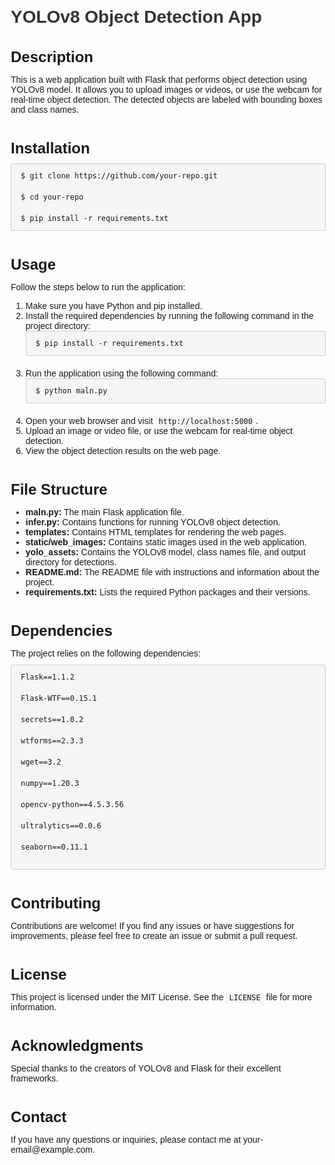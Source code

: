 <!DOCTYPE html>
<html>
<head>
  <meta charset="UTF-8">
  <title>YOLOv8 Object Detection App</title>
  <style>
    body {
      font-family: Arial, sans-serif;
      margin: 20px;
    }
    h1 {
      color: #333;
    }
    p {
      margin-bottom: 10px;
    }
    code {
      background-color: #f5f5f5;
      padding: 2px 5px;
      border-radius: 3px;
    }
    .code-block {
      background-color: #f5f5f5;
      border: 1px solid #ccc;
      border-radius: 3px;
      padding: 10px;
      margin-bottom: 20px;
      overflow-x: auto;
    }
    .code-block code {
      display: block;
    }
    .note {
      color: #777;
    }
    .section {
      margin-bottom: 40px;
    }
    .section-title {
      font-size: 24px;
      margin-bottom: 10px;
    }
  </style>
</head>
<body>
  <h1>YOLOv8 Object Detection App</h1>
  
  <div class="section">
    <h2 class="section-title">Description</h2>
    <p>
      This is a web application built with Flask that performs object detection using YOLOv8 model. It allows you to upload images or videos, or use the webcam for real-time object detection. The detected objects are labeled with bounding boxes and class names.
    </p>
  </div>
  
  <div class="section">
    <h2 class="section-title">Installation</h2>
    <div class="code-block">
      <code>$ git clone https://github.com/your-repo.git</code><br>
      <code>$ cd your-repo</code><br>
      <code>$ pip install -r requirements.txt</code>
    </div>
  </div>
  
  <div class="section">
    <h2 class="section-title">Usage</h2>
    <p>Follow the steps below to run the application:</p>
    <ol>
      <li>Make sure you have Python and pip installed.</li>
      <li>Install the required dependencies by running the following command in the project directory:</li>
      <div class="code-block">
        <code>$ pip install -r requirements.txt</code>
      </div>
      <li>Run the application using the following command:</li>
      <div class="code-block">
        <code>$ python maln.py</code>
      </div>
      <li>Open your web browser and visit <code>http://localhost:5000</code>.</li>
      <li>Upload an image or video file, or use the webcam for real-time object detection.</li>
      <li>View the object detection results on the web page.</li>
    </ol>
  </div>
  
  <div class="section">
    <h2 class="section-title">File Structure</h2>
    <ul>
      <li><strong>maln.py:</strong> The main Flask application file.</li>
      <li><strong>infer.py:</strong> Contains functions for running YOLOv8 object detection.</li>
      <li><strong>templates:</strong> Contains HTML templates for rendering the web pages.

<li><strong>static/web_images:</strong> Contains static images used in the web application.</li>
<li><strong>yolo_assets:</strong> Contains the YOLOv8 model, class names file, and output directory for detections.</li>
<li><strong>README.md:</strong> The README file with instructions and information about the project.</li>
<li><strong>requirements.txt:</strong> Lists the required Python packages and their versions.</li>
</ul>
</div>
<div class="section">
<h2 class="section-title">Dependencies</h2>
<p>The project relies on the following dependencies:</p>
<div class="code-block">
<code>Flask==1.1.2</code><br>
<code>Flask-WTF==0.15.1</code><br>
<code>secrets==1.0.2</code><br>
<code>wtforms==2.3.3</code><br>
<code>wget==3.2</code><br>
<code>numpy==1.20.3</code><br>
<code>opencv-python==4.5.3.56</code><br>
<code>ultralytics==0.0.6</code><br>
<code>seaborn==0.11.1</code><br>
</div>
</div>
<div class="section">
<h2 class="section-title">Contributing</h2>
<p>Contributions are welcome! If you find any issues or have suggestions for improvements, please feel free to create an issue or submit a pull request.</p>
</div>
<div class="section">
<h2 class="section-title">License</h2>
<p>This project is licensed under the MIT License. See the <code>LICENSE</code> file for more information.</p>
</div>
<div class="section">
<h2 class="section-title">Acknowledgments</h2>
<p>Special thanks to the creators of YOLOv8 and Flask for their excellent frameworks.</p>
</div>
<div class="section">
<h2 class="section-title">Contact</h2>
<p>If you have any questions or inquiries, please contact me at your-email@example.com.</p>
</div>
</body>
</html>

